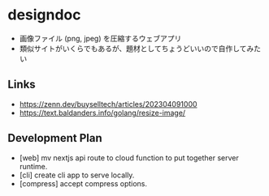# designdoc
- 画像ファイル (png, jpeg) を圧縮するウェブアプリ
- 類似サイトがいくらでもあるが、題材としてちょうどいいので自作してみたい

## Links
- https://zenn.dev/buyselltech/articles/202304091000
- https://text.baldanders.info/golang/resize-image/

## Development Plan
- [web] mv nextjs api route to cloud function to put together server runtime.
- [cli] create cli app to serve locally.
- [compress] accept compress options.
